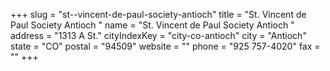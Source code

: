 +++
slug = "st--vincent-de-paul-society-antioch"
title = "St. Vincent de Paul Society Antioch "
name = "St. Vincent de Paul Society Antioch "
address = "1313 A St."
cityIndexKey = "city-co-antioch"
city = "Antioch"
state = "CO"
postal = "94509"
website = ""
phone = "925 757-4020"
fax = ""
+++
